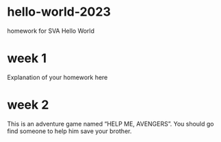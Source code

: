 # hello-world-2023
 homework for SVA Hello World

# week 1
Explanation of your homework here

# week 2 
This is an adventure game named “HELP ME, AVENGERS”.
You should go find someone to help him save your brother.
